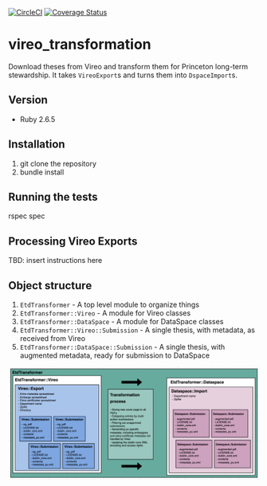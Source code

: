 [![CircleCI](https://circleci.com/gh/pulibrary/vireo_transformation.svg?style=shield)](https://circleci.com/gh/pulibrary/vireo_transformation)
[![Coverage Status](https://coveralls.io/repos/github/pulibrary/vireo_transformation/badge.svg)](https://coveralls.io/github/pulibrary/vireo_transformation)

# vireo_transformation
Download theses from Vireo and transform them for Princeton long-term stewardship. It takes `VireoExport`s and turns them into `DspaceImport`s.

## Version
* Ruby 2.6.5

## Installation
1. git clone the repository
2. bundle install

## Running the tests
rspec spec

## Processing Vireo Exports
TBD: insert instructions here

## Object structure
1. `EtdTransformer` - A top level module to organize things
1. `EtdTransformer::Vireo` - A module for Vireo classes
1. `EtdTransformer::DataSpace` - A module for DataSpace classes
1. `EtdTransformer::Vireo::Submission` - A single thesis, with metadata, as received from Vireo
1. `EtdTransformer::DataSpace::Submission` - A single thesis, with augmented metadata, ready for submission to DataSpace

![](class_diagram.png)
